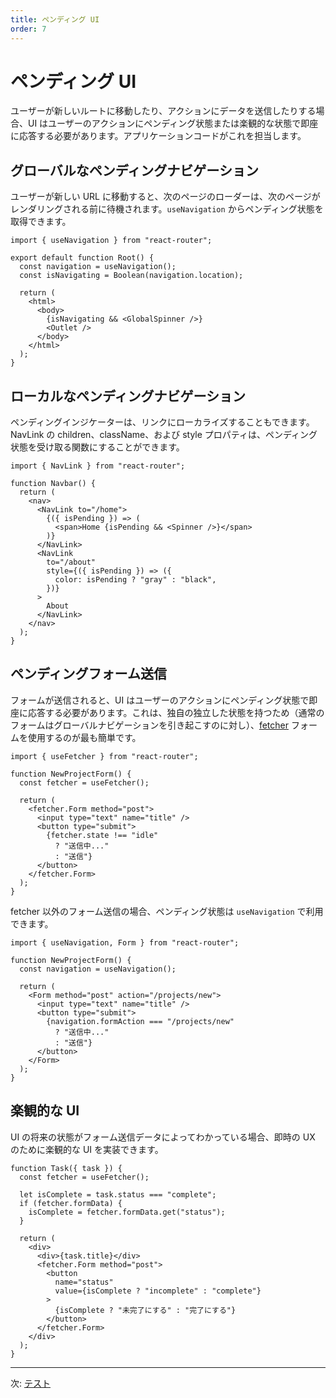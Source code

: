 ```yaml
---
title: ペンディング UI
order: 7
---
```


# ペンディング UI

ユーザーが新しいルートに移動したり、アクションにデータを送信したりする場合、UI はユーザーのアクションにペンディング状態または楽観的な状態で即座に応答する必要があります。アプリケーションコードがこれを担当します。

## グローバルなペンディングナビゲーション

ユーザーが新しい URL に移動すると、次のページのローダーは、次のページがレンダリングされる前に待機されます。`useNavigation` からペンディング状態を取得できます。

```tsx
import { useNavigation } from "react-router";

export default function Root() {
  const navigation = useNavigation();
  const isNavigating = Boolean(navigation.location);

  return (
    <html>
      <body>
        {isNavigating && <GlobalSpinner />}
        <Outlet />
      </body>
    </html>
  );
}
```

## ローカルなペンディングナビゲーション

ペンディングインジケーターは、リンクにローカライズすることもできます。NavLink の children、className、および style プロパティは、ペンディング状態を受け取る関数にすることができます。

```tsx
import { NavLink } from "react-router";

function Navbar() {
  return (
    <nav>
      <NavLink to="/home">
        {({ isPending }) => (
          <span>Home {isPending && <Spinner />}</span>
        )}
      </NavLink>
      <NavLink
        to="/about"
        style={({ isPending }) => ({
          color: isPending ? "gray" : "black",
        })}
      >
        About
      </NavLink>
    </nav>
  );
}
```

## ペンディングフォーム送信

フォームが送信されると、UI はユーザーのアクションにペンディング状態で即座に応答する必要があります。これは、独自の独立した状態を持つため（通常のフォームはグローバルナビゲーションを引き起こすのに対し）、[fetcher][use_fetcher] フォームを使用するのが最も簡単です。

```tsx filename=app/project.tsx lines=[10-12]
import { useFetcher } from "react-router";

function NewProjectForm() {
  const fetcher = useFetcher();

  return (
    <fetcher.Form method="post">
      <input type="text" name="title" />
      <button type="submit">
        {fetcher.state !== "idle"
          ? "送信中..."
          : "送信"}
      </button>
    </fetcher.Form>
  );
}
```

fetcher 以外のフォーム送信の場合、ペンディング状態は `useNavigation` で利用できます。

```tsx filename=app/projects/new.tsx
import { useNavigation, Form } from "react-router";

function NewProjectForm() {
  const navigation = useNavigation();

  return (
    <Form method="post" action="/projects/new">
      <input type="text" name="title" />
      <button type="submit">
        {navigation.formAction === "/projects/new"
          ? "送信中..."
          : "送信"}
      </button>
    </Form>
  );
}
```

## 楽観的な UI

UI の将来の状態がフォーム送信データによってわかっている場合、即時の UX のために楽観的な UI を実装できます。

```tsx filename=app/project.tsx lines=[4-7]
function Task({ task }) {
  const fetcher = useFetcher();

  let isComplete = task.status === "complete";
  if (fetcher.formData) {
    isComplete = fetcher.formData.get("status");
  }

  return (
    <div>
      <div>{task.title}</div>
      <fetcher.Form method="post">
        <button
          name="status"
          value={isComplete ? "incomplete" : "complete"}
        >
          {isComplete ? "未完了にする" : "完了にする"}
        </button>
      </fetcher.Form>
    </div>
  );
}
```

---

次: [テスト](./testing)

[use_fetcher]: https://api.reactrouter.com/v7/functions/react_router.useFetcher.html

